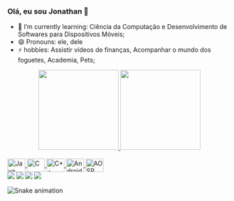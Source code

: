 ### Olá, eu sou Jonathan 👋

- 🌱 I’m currently learning: Ciência da Computação e Desenvolvimento de Softwares para Dispositivos Móveis;
- 😄 Pronouns: ele, dele
- ⚡ hobbies: Assistir vídeos de finanças, Acompanhar o mundo dos foguetes, Academia, Pets;

<div align="center">
  <a href="https://github.com/Jonathan2379">
  <img height="180em" src="https://github-readme-stats.vercel.app/api?username=Jonathan2379&show_icons=true&theme=dark&include_all_commits=true&count_private=true"/>
  <img height="180em" src="https://github-readme-stats.vercel.app/api/top-langs/?username=Jonathan2379&layout=compact&langs_count=7&theme=dark"/>
</div>

  <div style="display: inline_block"><br>
  <img align="center" alt="Java" height="30" width="40" src="https://cdn.jsdelivr.net/gh/devicons/devicon/icons/java/java-original.svg">
  <img align="center" alt="C" height="30" width="40" src="https://cdn.jsdelivr.net/gh/devicons/devicon/icons/c/c-original.svg" />
  <img align="center" alt="C++" height="30" width="40" src="https://cdn.jsdelivr.net/gh/devicons/devicon/icons/cplusplus/cplusplus-original.svg" />
  <img align="center" alt="Android_Studio" height="30" width="40" src="https://cdn.jsdelivr.net/gh/devicons/devicon/icons/androidstudio/androidstudio-original.svg" />
  <img align="center" alt="AOSP" height="30" width="40" src="https://cdn.jsdelivr.net/gh/devicons/devicon/icons/android/android-original-wordmark.svg" />
</div>
  
  <div> 
  <a href="https://www.youtube.com/channel/UC-4FpN7X1AYmMNgVM5fAK4g" target="_blank"><img src="https://img.shields.io/badge/YouTube-FF0000?style=for-the-badge&logo=youtube&logoColor=white" target="_blank"></a>
  <a href="https://www.instagram.com/jonathanpinheiro.c/" target="_blank"><img src="https://img.shields.io/badge/-Instagram-%23E4405F?style=for-the-badge&logo=instagram&logoColor=white" target="_blank"></a>
  <a href = "mailto:contatojonathan1999@gmail.com"><img src="https://img.shields.io/badge/-Gmail-%23333?style=for-the-badge&logo=gmail&logoColor=white" target="_blank"></a>
 <a href="https://www.linkedin.com/feed/?trk=sem-ga_campid%3D12619604099_asid%3D122510712920_crid%3D509739556235_kw%3Dlinked_d%3Dc_tid%3Dkwd-103941963_n%3Dg_mt%3De_geo%3D9101854_slid%3D" target="_blank"><img src="https://img.shields.io/badge/-LinkedIn-%230077B5?style=for-the-badge&logo=linkedin&logoColor=white" target="_blank"></a> 
 
 ![Snake animation](https://github.com/Jonathan2379/Jonathan2379/blob/output/github-contribution-grid-snake.svg)
    
</div>
